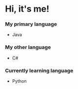 # Hi, it's me!

### My primary language
- Java
### My other language
- C#
### Currently learning language
- Python

